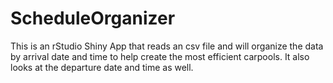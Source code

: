 # ScheduleOrganizer

This is an rStudio Shiny App that reads an csv file and will organize the data by arrival date and time to help create the most efficient carpools. It also looks at the departure date and time as well. 
